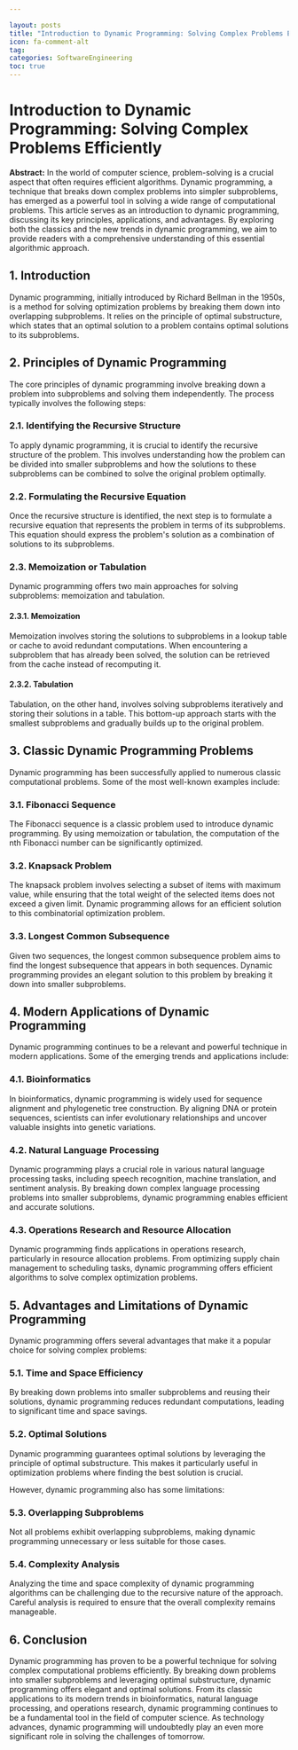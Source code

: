 ```yaml
---

layout: posts
title: "Introduction to Dynamic Programming: Solving Complex Problems Efficiently"
icon: fa-comment-alt
tag:      
categories: SoftwareEngineering
toc: true
---
```




# Introduction to Dynamic Programming: Solving Complex Problems Efficiently

**Abstract:**
In the world of computer science, problem-solving is a crucial aspect that often requires efficient algorithms. Dynamic programming, a technique that breaks down complex problems into simpler subproblems, has emerged as a powerful tool in solving a wide range of computational problems. This article serves as an introduction to dynamic programming, discussing its key principles, applications, and advantages. By exploring both the classics and the new trends in dynamic programming, we aim to provide readers with a comprehensive understanding of this essential algorithmic approach.

## 1. Introduction
Dynamic programming, initially introduced by Richard Bellman in the 1950s, is a method for solving optimization problems by breaking them down into overlapping subproblems. It relies on the principle of optimal substructure, which states that an optimal solution to a problem contains optimal solutions to its subproblems.

## 2. Principles of Dynamic Programming
The core principles of dynamic programming involve breaking down a problem into subproblems and solving them independently. The process typically involves the following steps:

### 2.1. Identifying the Recursive Structure
To apply dynamic programming, it is crucial to identify the recursive structure of the problem. This involves understanding how the problem can be divided into smaller subproblems and how the solutions to these subproblems can be combined to solve the original problem optimally.

### 2.2. Formulating the Recursive Equation
Once the recursive structure is identified, the next step is to formulate a recursive equation that represents the problem in terms of its subproblems. This equation should express the problem's solution as a combination of solutions to its subproblems.

### 2.3. Memoization or Tabulation
Dynamic programming offers two main approaches for solving subproblems: memoization and tabulation.

#### 2.3.1. Memoization
Memoization involves storing the solutions to subproblems in a lookup table or cache to avoid redundant computations. When encountering a subproblem that has already been solved, the solution can be retrieved from the cache instead of recomputing it.

#### 2.3.2. Tabulation
Tabulation, on the other hand, involves solving subproblems iteratively and storing their solutions in a table. This bottom-up approach starts with the smallest subproblems and gradually builds up to the original problem.

## 3. Classic Dynamic Programming Problems
Dynamic programming has been successfully applied to numerous classic computational problems. Some of the most well-known examples include:

### 3.1. Fibonacci Sequence
The Fibonacci sequence is a classic problem used to introduce dynamic programming. By using memoization or tabulation, the computation of the nth Fibonacci number can be significantly optimized.

### 3.2. Knapsack Problem
The knapsack problem involves selecting a subset of items with maximum value, while ensuring that the total weight of the selected items does not exceed a given limit. Dynamic programming allows for an efficient solution to this combinatorial optimization problem.

### 3.3. Longest Common Subsequence
Given two sequences, the longest common subsequence problem aims to find the longest subsequence that appears in both sequences. Dynamic programming provides an elegant solution to this problem by breaking it down into smaller subproblems.

## 4. Modern Applications of Dynamic Programming
Dynamic programming continues to be a relevant and powerful technique in modern applications. Some of the emerging trends and applications include:

### 4.1. Bioinformatics
In bioinformatics, dynamic programming is widely used for sequence alignment and phylogenetic tree construction. By aligning DNA or protein sequences, scientists can infer evolutionary relationships and uncover valuable insights into genetic variations.

### 4.2. Natural Language Processing
Dynamic programming plays a crucial role in various natural language processing tasks, including speech recognition, machine translation, and sentiment analysis. By breaking down complex language processing problems into smaller subproblems, dynamic programming enables efficient and accurate solutions.

### 4.3. Operations Research and Resource Allocation
Dynamic programming finds applications in operations research, particularly in resource allocation problems. From optimizing supply chain management to scheduling tasks, dynamic programming offers efficient algorithms to solve complex optimization problems.

## 5. Advantages and Limitations of Dynamic Programming
Dynamic programming offers several advantages that make it a popular choice for solving complex problems:

### 5.1. Time and Space Efficiency
By breaking down problems into smaller subproblems and reusing their solutions, dynamic programming reduces redundant computations, leading to significant time and space savings.

### 5.2. Optimal Solutions
Dynamic programming guarantees optimal solutions by leveraging the principle of optimal substructure. This makes it particularly useful in optimization problems where finding the best solution is crucial.

However, dynamic programming also has some limitations:

### 5.3. Overlapping Subproblems
Not all problems exhibit overlapping subproblems, making dynamic programming unnecessary or less suitable for those cases.

### 5.4. Complexity Analysis
Analyzing the time and space complexity of dynamic programming algorithms can be challenging due to the recursive nature of the approach. Careful analysis is required to ensure that the overall complexity remains manageable.

## 6. Conclusion
Dynamic programming has proven to be a powerful technique for solving complex computational problems efficiently. By breaking down problems into smaller subproblems and leveraging optimal substructure, dynamic programming offers elegant and optimal solutions. From its classic applications to its modern trends in bioinformatics, natural language processing, and operations research, dynamic programming continues to be a fundamental tool in the field of computer science. As technology advances, dynamic programming will undoubtedly play an even more significant role in solving the challenges of tomorrow.